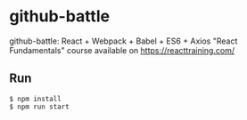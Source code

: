 # github-battle
github-battle: React + Webpack + Babel + ES6 + Axios
"React Fundamentals" course available on https://reacttraining.com/

## Run
```
$ npm install
$ npm run start
```
